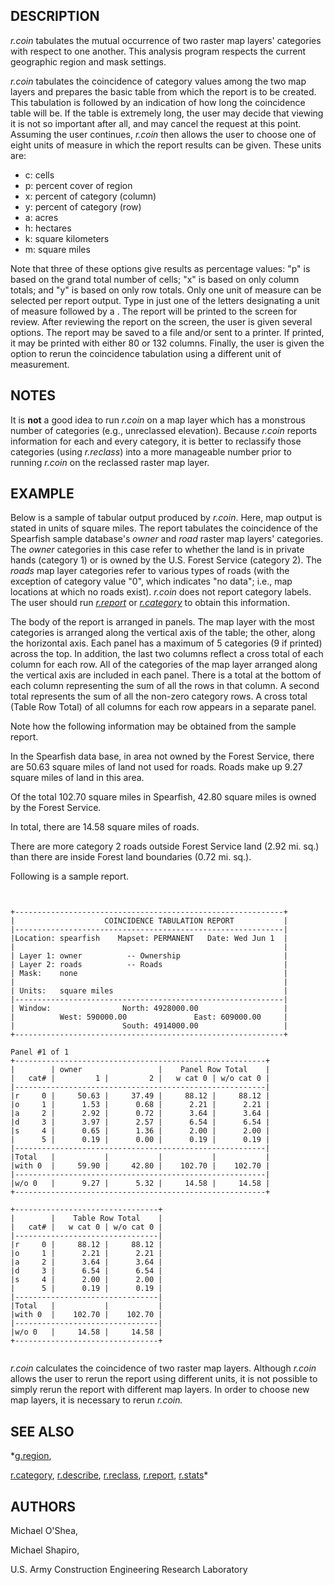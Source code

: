
## DESCRIPTION

*r.coin* tabulates the mutual occurrence of two
raster map layers' categories with respect to one another.
This analysis program respects the current geographic
region and mask settings.

*r.coin*
tabulates the coincidence of category values among the two
map layers and prepares the basic table from which the
report is to be created. This tabulation is followed by an
indication of how long the coincidence table will be. If
the table is extremely long, the user may decide that
viewing it is not so important after all, and may cancel
the request at this point. Assuming the user continues,
*r.coin* then allows the user to choose one of eight
units of measure in which the report results can be given.
These units are:

* c: cells
* p: percent cover of region
* x: percent of <map name> category (column)
* y: percent of <map name> category (row)
* a: acres
* h: hectares
* k: square kilometers
* m: square miles

Note that three of these options give results as percentage
values: "p" is based on the grand total number of cells;
"x" is based on only column totals; and "y" is based on
only row totals. Only one unit of measure can be selected
per report output. Type in just one of the letters
designating a unit of measure followed by a
<RETURN>. The report will be printed to the screen
for review. After reviewing the report on the screen, the
user is given several options. The report may be saved to
a file and/or sent to a printer. If printed, it may be
printed with either 80 or 132 columns. Finally, the user
is given the option to rerun the coincidence tabulation
using a different unit of measurement.

## NOTES

It is **not** a good idea to run *r.coin* on a
map layer which has a monstrous number of categories (e.g.,
unreclassed elevation). Because *r.coin* reports
information for each and every category, it is better to
reclassify those categories (using *r.reclass*)
into a more manageable number prior to running
*r.coin* on the reclassed raster map layer.

## EXAMPLE

Below is a sample of tabular output produced by
*r.coin*. Here, map output is stated in units of
square miles. The report tabulates the coincidence of the
Spearfish sample database's *owner* and
*road* raster map layers' categories. The
*owner* categories in this case refer to whether the
land is in private hands (category 1) or is owned by the
U.S. Forest Service (category 2). The *roads* map
layer categories refer to various types of roads (with the
exception of category value "0", which indicates "no data";
i.e., map locations at which no roads exist).
*r.coin* does not report category labels. The user
should run
*[r.report](r.report.html)* or
*[r.category](r.category.html)*
to obtain this information.

The body of the report is arranged in panels. The map layer
with the most categories is arranged along the vertical
axis of the table; the other, along the horizontal axis.
Each panel has a maximum of 5 categories (9 if printed)
across the top. In addition, the last two columns reflect a
cross total of each column for each row. All of the
categories of the map layer arranged along the vertical
axis are included in each panel. There is a total at the
bottom of each column representing the sum of all the rows
in that column. A second total represents the sum of all
the non-zero category rows. A cross total (Table Row Total)
of all columns for each row appears in a separate panel.

Note how the following information may be obtained from the sample report.

In the Spearfish data base, in area not owned by the Forest Service, there
are 50.63 square miles of land not used for roads. Roads make up 9.27 square
miles of land in this area.

Of the total 102.70 square miles in Spearfish, 42.80
square miles is owned by the Forest Service.

In total, there are 14.58 square miles of roads.

There are more category 2 roads outside Forest Service land
(2.92 mi. sq.)
than there are inside Forest land boundaries (0.72 mi. sq.).

Following is a sample report.

```


+------------------------------------------------------------+
|                    COINCIDENCE TABULATION REPORT           |
|------------------------------------------------------------|
|Location: spearfish    Mapset: PERMANENT   Date: Wed Jun 1  |
|                                                            |
| Layer 1: owner          -- Ownership                       |
| Layer 2: roads          -- Roads                           |
| Mask:    none                                              |
|                                                            |
| Units:   square miles                                      |
|------------------------------------------------------------|
| Window:                North: 4928000.00                   |
|          West: 590000.00               East: 609000.00     |
|                        South: 4914000.00                   |
+------------------------------------------------------------+

Panel #1 of 1
+--------------------------------------------------------+
|        | owner                 |    Panel Row Total    |
|   cat# |         1 |         2 |   w cat 0 | w/o cat 0 |
|--------------------------------------------------------|
|r     0 |     50.63 |     37.49 |     88.12 |     88.12 |
|o     1 |      1.53 |      0.68 |      2.21 |      2.21 |
|a     2 |      2.92 |      0.72 |      3.64 |      3.64 |
|d     3 |      3.97 |      2.57 |      6.54 |      6.54 |
|s     4 |      0.65 |      1.36 |      2.00 |      2.00 |
|      5 |      0.19 |      0.00 |      0.19 |      0.19 |
|--------------------------------------------------------|
|Total   |           |           |           |           |
|with 0  |     59.90 |     42.80 |    102.70 |    102.70 |
|--------------------------------------------------------|
|w/o 0   |      9.27 |      5.32 |     14.58 |     14.58 |
+--------------------------------------------------------+

+--------------------------------+
|        |    Table Row Total    |
|   cat# |   w cat 0 | w/o cat 0 |
|--------------------------------|
|r     0 |     88.12 |     88.12 |
|o     1 |      2.21 |      2.21 |
|a     2 |      3.64 |      3.64 |
|d     3 |      6.54 |      6.54 |
|s     4 |      2.00 |      2.00 |
|      5 |      0.19 |      0.19 |
|--------------------------------|
|Total   |           |           |
|with 0  |    102.70 |    102.70 |
|--------------------------------|
|w/o 0   |     14.58 |     14.58 |
+--------------------------------+


```

*r.coin* calculates the coincidence of two raster
map layers. Although *r.coin* allows the user to
rerun the report using different units, it is not possible
to simply rerun the report with different map layers. In
order to choose new map layers, it is necessary to rerun
*r.coin.*

## SEE ALSO

*[g.region](g.region.html),

[r.category](r.category.html),
[r.describe](r.describe.html),
[r.reclass](r.reclass.html),
[r.report](r.report.html),
[r.stats](r.stats.html)*

## AUTHORS

Michael O'Shea,

Michael Shapiro,

U.S. Army Construction Engineering Research Laboratory
